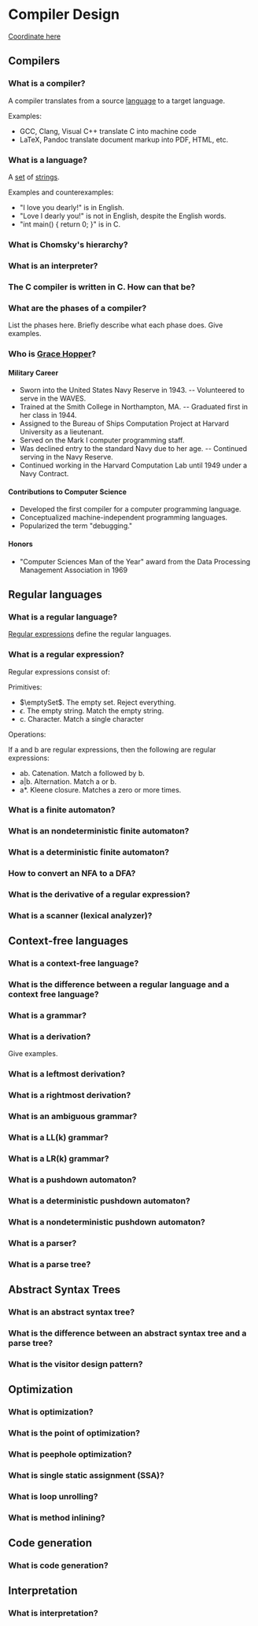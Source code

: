 Compiler Design
===============

[Coordinate here](https://docs.google.com/document/d/1g7SXO8BSL5rq2cJVqp_9XfWkzNyi9ZWKKl2Heb_nS1g/edit)

Compilers
---------

### What is a compiler?
A compiler translates from a source [language](#what-is-a-language) to a target language.

Examples:

- GCC, Clang, Visual C++ translate C into machine code
- LaTeX, Pandoc translate document markup into PDF, HTML, etc.

### What is a language?
A [set](background.md#what-is-a-set) of [strings](background.md#what-is-a-string).

Examples and counterexamples:

- "I love you dearly!" is in English.
- "Love I dearly you!" is not in English, despite the English words.
- "int main() { return 0; }" is in C.

### What is Chomsky's hierarchy?

### What is an interpreter?

### The C compiler is written in C. How can that be?

### What are the phases of a compiler?
List the phases here. Briefly describe what each phase does. Give examples.

### Who is [Grace Hopper](http://www.smbc-comics.com/?id=2516)?

#### Military Career
 - Sworn into the United States Navy Reserve in 1943.
 -- Volunteered to serve in the WAVES.
 - Trained at the Smith College in Northampton, MA.
 -- Graduated first in her class in 1944.
 - Assigned to the Bureau of Ships Computation Project at Harvard University as a lieutenant.
 - Served on the Mark I computer programming staff.
 - Was declined entry to the standard Navy due to her age.
 -- Continued serving in the Navy Reserve.
 - Continued working in the Harvard Computation Lab until 1949 under a Navy Contract.

#### Contributions to Computer Science
 - Developed the first compiler for a computer programming language.
 - Conceptualized machine-independent programming languages.
 - Popularized the term "debugging."
 
#### Honors
 - "Computer Sciences Man of the Year" award from the Data Processing Management Association in 1969
 
Regular languages
-----------------

### What is a regular language?
[Regular expressions](#what-is-a-regular-expression) define the regular languages.

### What is a regular expression?
Regular expressions consist of:

Primitives:

- $\emptySet$. The empty set. Reject everything.
- $\epsilon$. The empty string. Match the empty string.
- c. Character. Match a single character

Operations:

If a and b are regular expressions, then the following are regular expressions:

- ab. Catenation.  Match a followed by b.
- a|b. Alternation. Match a or b.
- a*. Kleene closure. Matches a zero or more times.

### What is a finite automaton?


### What is an nondeterministic finite automaton?

### What is a deterministic finite automaton?

### How to convert an NFA to a DFA?

### What is the derivative of a regular expression?

### What is a scanner (lexical analyzer)?

Context-free languages
----------------------
### What is a context-free language?

### What is the difference between a regular language and a context free language?

### What is a grammar?

### What is a derivation?
Give examples.
### What is a leftmost derivation?

### What is a rightmost derivation?

### What is an ambiguous grammar?

### What is a LL(k) grammar?

### What is a LR(k) grammar?

### What is a pushdown automaton?

### What is a deterministic pushdown automaton?

### What is a nondeterministic pushdown automaton?

### What is a parser?

### What is a parse tree?

Abstract Syntax Trees
---------------------
### What is an abstract syntax tree?

### What is the difference between an abstract syntax tree and a parse tree?

### What is the visitor design pattern?

Optimization
------------
### What is optimization?

### What is the point of optimization?

### What is peephole optimization?

### What is single static assignment (SSA)?

### What is loop unrolling?

### What is method inlining?

Code generation
---------------
### What is code generation?

Interpretation
--------------
### What is interpretation?

